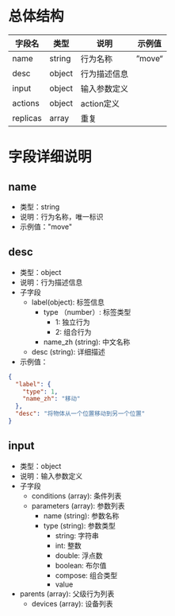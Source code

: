 # 总体结构  
  
| 字段名      | 类型     | 说明       | 示例值    |  
|----------|--------|----------|--------|  
| name     | string | 行为名称     | ”move“ |  
| desc     | object | 行为描述信息   |        |  
| input    | object | 输入参数定义   |        |  
| actions  | object | action定义 |        |  
| replicas | array  | 重复       |        |  
# 字段详细说明  
## name  
- 类型：string  
- 说明：行为名称，唯一标识  
- 示例值："move"  
## desc  
- 类型：object  
- 说明：行为描述信息  
- 子字段  
  - label(object): 标签信息  
    - type （number）: 标签类型  
      - 1: 独立行为  
      - 2: 组合行为  
    - name_zh (string): 中文名称  
  - desc (string): 详细描述  
- 示例值：  
```json  
{  
  "label": {  
    "type": 1,  
    "name_zh": "移动"  
  },  
  "desc": "将物体从一个位置移动到另一个位置"  
}  
```  
## input  
- 类型：object  
- 说明：输入参数定义  
- 子字段  
  - conditions (array): 条件列表  
  - parameters (array): 参数列表  
    - name (string): 参数名称  
    - type (string): 参数类型  
	    - string: 字符串  
	    - int: 整数  
	    - double: 浮点数  
	    - boolean: 布尔值  
	    - compose: 组合类型  
	  - value
- parents (array): 父级行为列表  
  - devices (array): 设备列表